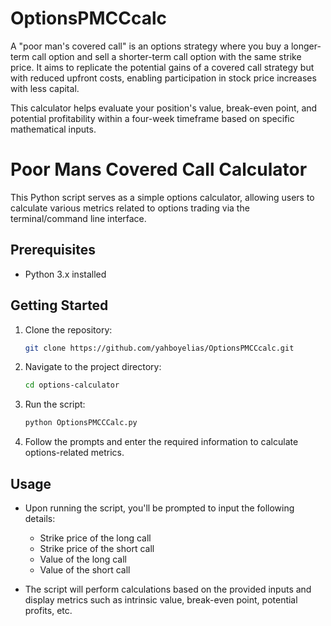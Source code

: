 # OptionsPMCCcalc
A "poor man's covered call" is an options strategy where you buy a longer-term call option and sell a shorter-term call option with the same strike price. It aims to replicate the potential gains of a covered call strategy but with reduced upfront costs, enabling participation in stock price increases with less capital.

This calculator helps evaluate your position's value, break-even point, and potential profitability within a four-week timeframe based on specific mathematical inputs.

# Poor Mans Covered Call Calculator

This Python script serves as a simple options calculator, allowing users to calculate various metrics related to options trading via the terminal/command line interface.

## Prerequisites

- Python 3.x installed

## Getting Started

1. Clone the repository:
    ```bash
    git clone https://github.com/yahboyelias/OptionsPMCCcalc.git
    ```

2. Navigate to the project directory:
    ```bash
    cd options-calculator
    ```

3. Run the script:
    ```bash
    python OptionsPMCCCalc.py
    ```

4. Follow the prompts and enter the required information to calculate options-related metrics.

## Usage

- Upon running the script, you'll be prompted to input the following details:
    - Strike price of the long call
    - Strike price of the short call
    - Value of the long call
    - Value of the short call

- The script will perform calculations based on the provided inputs and display metrics such as intrinsic value, break-even point, potential profits, etc.
